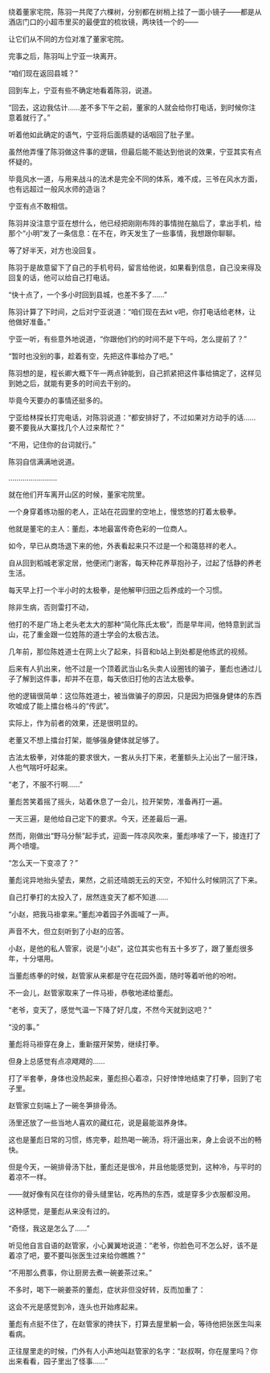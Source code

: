绕着董家宅院，陈羽一共爬了六棵树，分别都在树梢上挂了一面小镜子——都是从酒店门口的小超市里买的最便宜的梳妆镜，两块钱一个的——

让它们从不同的方位对准了董家宅院。

完事之后，陈羽叫上宁亚一块离开。

“咱们现在返回县城？”

回到车上，宁亚有些不确定地看着陈羽，说道。

“回去，这边我估计……差不多下午之前，董家的人就会给你打电话，到时候你注意着就行了。”

听着他如此确定的语气，宁亚将后面质疑的话咽回了肚子里。

虽然他弄懂了陈羽做这件事的逻辑，但最后能不能达到他说的效果，宁亚其实有点怀疑的。

毕竟风水一道，与用来战斗的法术是完全不同的体系，难不成，三爷在风水方面，也有远超过一般风水师的造诣？

宁亚有点不敢相信。

陈羽并没注意宁亚在想什么，他已经把刚刚布阵的事情抛在脑后了，拿出手机，给那个“小明”发了一条信息：在不在，昨天发生了一些事情，我想跟你聊聊。

等了好半天，对方也没回复。

陈羽于是故意留下了自己的手机号码，留言给他说，如果看到信息，自己没来得及回复的话，他可以给自己打电话。

“快十点了，一个多小时回到县城，也差不多了……”

陈羽计算了下时间，之后对宁亚说道：“咱们现在去kt v吧，你打电话给老林，让他做好准备。”

宁亚一听，有些意外地说道，“你跟他们约的时间不是下午吗，怎么提前了？”

“暂时也没别的事，趁着有空，先把这件事给办了吧。”

陈羽想的是，程长卿大概下午一两点钟能到，自己抓紧把这件事给搞定了，这样见到她之后，就能有更多的时间去干别的。

毕竟今天要办的事情还挺多的。

宁亚给林探长打完电话，对陈羽说道：“都安排好了，不过如果对方动手的话……要不要我从大寨找几个人过来帮忙？”

“不用，记住你的台词就行。”

陈羽自信满满地说道。

……………………

就在他们开车离开山区的时候，董家宅院里。

一个身穿着练功服的老人，正站在花园里的空地上，慢悠悠的打着太极拳。

他就是董宅的主人：董彪，本地最富传奇色彩的一位商人。

如今，早已从商场退下来的他，外表看起来只不过是一个和蔼慈祥的老人。

自从回到稻城老家定居，他便闭门谢客，每天种花养草抱孙子，过起了恬静的养老生活。

每天早上打一个半小时的太极拳，是他解甲归田之后养成的一个习惯。

除非生病，否则雷打不动，

他打的不是广场上老头老太大的那种“简化陈氏太极”，而是早年间，他特意到武当山，花了重金跟一位姓陈的道士学会的太极古法。

几年前，那位陈姓道士在网上火了起来，抖音和b站上到处都是他练武的视频。

后来有人扒出来，他不过是一个顶着武当山名头卖人设圈钱的骗子，董彪也通过儿子了解到这件事，却并不在意，每天依旧打他的古法太极拳。

他的逻辑很简单：这位陈姓道士，被当做骗子的原因，只是因为把强身健体的东西吹嘘成了能上擂台格斗的“传武”。

实际上，作为前者的效果，还是很明显的。

老董又不想上擂台打架，能够强身健体就足够了。

古法太极拳，对体能的要求很大，一套从头打下来，老董额头上沁出了一层汗珠，人也气喘吁吁起来。

“老了，不服不行啊……”

董彪苦笑着摇了摇头，站着休息了一会儿，拉开架势，准备再打一遍。

一天三遍，是他给自己定下的要求。今天，还差最后一遍。

然而，刚做出“野马分鬃”起手式，迎面一阵凉风吹来，董彪哆嗦了一下，接连打了两个喷嚏。

“怎么天一下变凉了？”

董彪诧异地抬头望去，果然，之前还晴朗无云的天空，不知什么时候阴沉了下来。

自己打拳打的太投入了，居然连变天了都不知道……

“小赵，把我马褂拿来。”董彪冲着园子外面喊了一声。

声音不大，但立刻听到了小赵的应答。

小赵，是他的私人管家，说是“小赵”，这位其实也有五十多岁了，跟了董彪很多年，十分堪用。

当董彪练拳的时候，赵管家从来都是守在花园外面，随时等着听他的吩咐。

不一会儿，赵管家取来了一件马褂，恭敬地递给董彪。

“老爷，变天了，感觉气温一下降了好几度，不然今天就到这吧？”

“没的事。”

董彪将马褂穿在身上，重新摆开架势，继续打拳。

但身上总感觉有点凉飕飕的……

打了半套拳，身体也没热起来，董彪担心着凉，只好悻悻地结束了打拳，回到了宅子里。

赵管家立刻端上了一碗冬笋排骨汤。

汤里还放了一些当地人喜欢的藏红花，说是最能滋养身体。

这也是董彪日常的习惯，练完拳，趁热喝一碗汤，将汗逼出来，身上会说不出的畅快。

但是今天，一碗排骨汤下肚，董彪还是很冷，并且他能感觉到，这种冷，与平时的着凉不一样。

——就好像有风在往你的骨头缝里钻，吃再热的东西，或是穿多少衣服都没用。

这种感觉，是董彪从来没有过的。

“奇怪，我这是怎么了……”

听见他自言自语的赵管家，小心翼翼地说道：“老爷，你脸色可不怎么好，该不是着凉了吧，要不要叫张医生过来给你瞧瞧？”

“不用那么费事，你让厨房去煮一碗姜茶过来。”

不多时，喝下一碗姜茶的董彪，症状非但没好转，反而加重了：

这会不光是感觉到冷，连头也开始疼起来。

董彪有点挺不住了，在赵管家的搀扶下，打算去屋里躺一会，等待他把张医生叫来看病。

正往屋里走的时候，门外有人小声地叫赵管家的名字：“赵叔啊，你在屋里吗？你出来看看，园子里出了怪事……”
